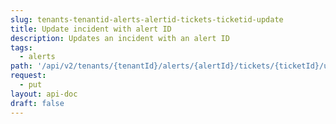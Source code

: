 ```yaml
---
slug: tenants-tenantid-alerts-alertid-tickets-ticketid-update
title: Update incident with alert ID
description: Updates an incident with an alert ID
tags:
  - alerts
path: '/api/v2/tenants/{tenantId}/alerts/{alertId}/tickets/{ticketId}/update'
request:
  - put
layout: api-doc
draft: false
---
```

